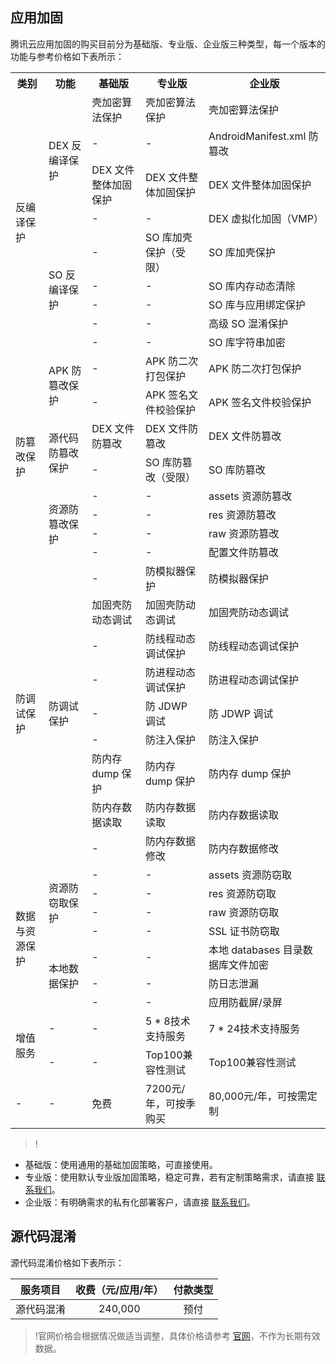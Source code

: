 ## 应用加固
腾讯云应用加固的购买目前分为基础版、专业版、企业版三种类型，每一个版本的功能与参考价格如下表所示：

<table ><tbody>
<tr><th >类别</th><th >功能</th><th >基础版</th><th >专业版</th><th>企业版</th></tr>
<tr><td rowspan= '9' colspan= '1' >反编译保护</td>
<td rowspan= '4' colspan= '1' >DEX 反编译保护</td>
<td >壳加密算法保护</td>
<td >壳加密算法保护</td>
<td >壳加密算法保护</td></tr>
<tr><td >-</td>
<td >-</td>
<td >AndroidManifest.xml 防篡改</td></tr>
<tr><td >DEX 文件整体加固保护</td>
<td >DEX 文件整体加固保护</td>
<td >DEX 文件整体加固保护</td></tr>
<tr><td >-</td>
<td >-</td>
<td >DEX 虚拟化加固（VMP）</td></tr>
<tr><td rowspan= '5' colspan= '1' >SO 反编译保护</td>
<td >-</td>
<td >SO 库加壳保护（受限）</td>
<td >SO 库加壳保护</td></tr>
<tr><td >-</td><td >-</td><td >SO 库内存动态清除</td></tr>
<tr><td >-</td><td >-</td><td >SO 库与应用绑定保护</td></tr>
<tr><td >-</td><td >-</td><td >高级 SO 混淆保护</td></tr>
<tr><td >-</td><td >-</td><td >SO 库字符串加密</td></tr>
<tr><td rowspan= '8' colspan= '1' >防篡改保护</td>
<td rowspan= '2' colspan= '1' >APK 防篡改保护</td>
<td >-</td>
<td >APK 防二次打包保护</td>
<td >APK 防二次打包保护</td></tr>
<tr><td >-</td>
<td >APK 签名文件校验保护</td>
<td >APK 签名文件校验保护</td></tr>
<tr><td rowspan= '2' colspan= '1' >源代码防篡改保护</td>
<td >DEX 文件防篡改</td>
<td >DEX 文件防篡改</td>
<td >DEX 文件防篡改</td></tr>
<tr><td >-</td><td >SO 库防篡改（受限）</td><td >SO 库防篡改</td></tr>
<tr><td rowspan= '4' colspan= '1' >资源防篡改保护</td><td >-</td><td >-</td><td >assets 资源防篡改</td></tr>
<tr><td >-</td><td >-</td><td >res 资源防篡改</td></tr>
<tr><td >-</td><td >-</td><td >raw 资源防篡改</td></tr>
<tr><td >-</td><td >-</td><td >配置文件防篡改</td></tr>
<tr><td rowspan= '9' colspan= '1' >防调试保护</td><td rowspan= '9' colspan= '1' >防调试保护</td><td >-</td><td >防模拟器保护</td><td >防模拟器保护</td></tr>
<tr><td >加固壳防动态调试</td><td >加固壳防动态调试</td><td >加固壳防动态调试</td></tr>
<tr><td >-</td><td >防线程动态调试保护</td><td >防线程动态调试保护</td></tr>
<tr><td >-</td><td >防进程动态调试保护</td><td >防进程动态调试保护</td></tr>
<tr><td >-</td><td >防 JDWP 调试</td><td >防 JDWP 调试</td></tr>
<tr><td >-</td><td >防注入保护</td><td >防注入保护</td></tr>
<tr><td >防内存 dump 保护</td><td >防内存 dump 保护</td><td >防内存 dump 保护</td></tr>
<tr><td >防内存数据读取</td><td >防内存数据读取</td><td >防内存数据读取</td></tr>
<tr><td >-</td><td >防内存数据修改</td><td >防内存数据修改</td></tr>
<tr><td rowspan= '7' colspan= '1' >数据与资源保护</td><td rowspan= '4' colspan= '1' >资源防窃取保护</td><td >-</td><td >-</td><td >assets 资源防窃取</td></tr>
<tr><td >-</td><td >-</td><td >res 资源防窃取</td></tr>
<tr><td >-</td><td >-</td><td >raw 资源防窃取</td></tr>
<tr><td >-</td><td >-</td><td >SSL 证书防窃取</td></tr>
<tr><td rowspan= '3' colspan= '1' >本地数据保护</td><td >-</td><td >-</td><td >本地 databases 目录数据库文件加密</td>
<tr><td >-</td><td >-</td><td >防日志泄漏</td></tr>
<tr><td >-</td><td >-</td><td >应用防截屏/录屏</td></tr>
<tr>
<td rowspan=2>增值服务</td>
<td>-</td><td>-</td><td>5 * 8技术支持服务</td><td>7 * 24技术支持服务</td>
</tr>
<tr>
<td>-</td><td>-</td><td>Top100兼容性测试</td><td>Top100兼容性测试</td>
</tr>
<tr><td >-</td><td >-</td><td >免费</td><td >7200元/年，可按季购买</td><td >80,000元/年，可按需定制</td></tr>
</tbody></table>

>!
- 基础版：使用通用的基础加固策略，可直接使用。
- 专业版：使用默认专业版加固策略，稳定可靠，若有定制策略需求，请直接 [联系我们](https://cloud.tencent.com/about/connect)。
- 企业版：有明确需求的私有化部署客户，请直接 [联系我们](https://cloud.tencent.com/about/connect)。

## 源代码混淆
源代码混淆价格如下表所示：

| 服务项目 | 收费（元/应用/年） | 付款类型 |
|:---------:|:---------:|:---------:|
| 源代码混淆 | 240,000 | 预付 |

>!官网价格会根据情况做适当调整，具体价格请参考 [官网](https://buy.cloud.tencent.com/ms#1)，不作为长期有效数据。
